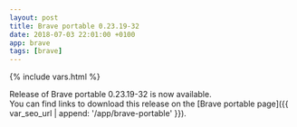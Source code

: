 ```yaml
---
layout: post
title: Brave portable 0.23.19-32
date: 2018-07-03 22:01:00 +0100
app: brave
tags: [brave]
---
```

{% include vars.html %}

Release of Brave portable 0.23.19-32 is now available.<br />
You can find links to download this release on the [Brave portable page]({{ var_seo_url | append: '/app/brave-portable' }}).